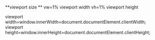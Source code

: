 **viewport size **
vw=1% viewport width
vh=1% viewport height


viewport width=window.innerWidth=document.documentElement.clientWidth;
viewport height=window.innerHeight=document.documentElement.clientHeight;

